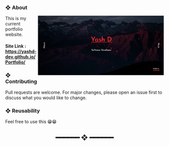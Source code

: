 ### ❖ About

<img src="Yash D's Portfolio.png" alt="Repo Preview" align="right" width="400px">

This is my current portfolio website. 

#### Site Link : https://yashd-dev.github.io/Portfolio/

### ❖ Contributing

Pull requests are welcome. For major changes, please open an issue first to discuss what you would like to change.

### ❖ Reusability

Feel free to use this 😁😁

<h2 align="center"> ━━━━━━  ❖  ━━━━━━ </h2>
